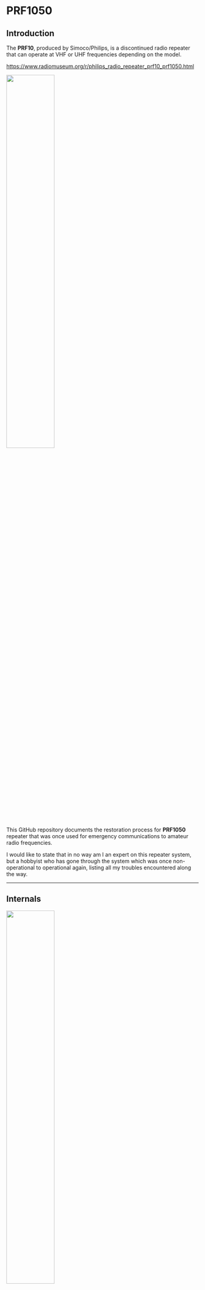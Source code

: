 # PRF1050

## Introduction
The **PRF10**, produced by Simoco/Philips, is a discontinued radio repeater that can operate at VHF or UHF frequencies depending on the model.

https://www.radiomuseum.org/r/philips_radio_repeater_prf10_prf1050.html

<img src="https://github.com/user-attachments/assets/4aa4dcfe-7574-46e8-ac96-3b84d2e3d602" width="50%">

This GitHub repository documents the restoration process for **PRF1050** repeater that was once used for emergency communications to amateur radio frequencies.

I would like to state that in no way am I an expert on this repeater system, but a hobbyist who has gone through the system which was once non-operational to operational again, listing all my troubles encountered along the way.

***

## Internals

<img src="https://github.com/user-attachments/assets/448bc7d6-9afe-4a40-8477-10b34b66ff43" width="50%">

*Internals of the PRF10 when powered on*

<br />

<img src="https://github.com/user-attachments/assets/d7516fdb-bc83-4ba6-b16e-4477a53067db" width="50%">

*PRF1050 block diagram*

### The repeater consists of 4 main blocks that provide different functions:

- **CIU**: Microprocessor converting parallel wire control input to external Interface Unit message bus signals, Tx key processing, audio gating and routeing
- **Analouge**: Consisting of the Tx synthesizer (reference oscillator, comparator and dividers, pre-scaler, synthesizer IC and loop filter), Transmitter (Audio amplifiers, limiter
  - Tx synthesizer (reference oscillator, comparator and dividers, pre-scaler, synthesizer IC and loop filter)
  - Transmitter/Reciever (Audio amplifiers, limiter, filters, gating and power control circuits. 1st and 2nd IFs, 2nd oscillator and mixer, IF demodulation circuits including squelch gate, AF amplifiers, filters and gating
- **Control**: Main transciever microprocessor with clock oscillator, EPROM, E2PROM, RAM, shift registers, timers, 30V generation and optional CTCSS encode circuits
- **Rx Synthesizer**: Reciever synthesizer IC, pre-scaler, Rx reference oscillator and optional CTCSS decode circuits

### 12V Power issue

For my model, all blocks were working apart from the **CIU** which was not getting the required 12V to power the board, which is most likely not having the DC connector on the rear of the unit. It was discovered however that this was not required and 12V can be easily tapped into from the motherboard itself, with a jumper from this source soldered onto a regulator in the CIU.

<img src="https://github.com/user-attachments/assets/8b15f2d6-cc94-4c7c-a95a-2067f64d38cb" width="50%">
